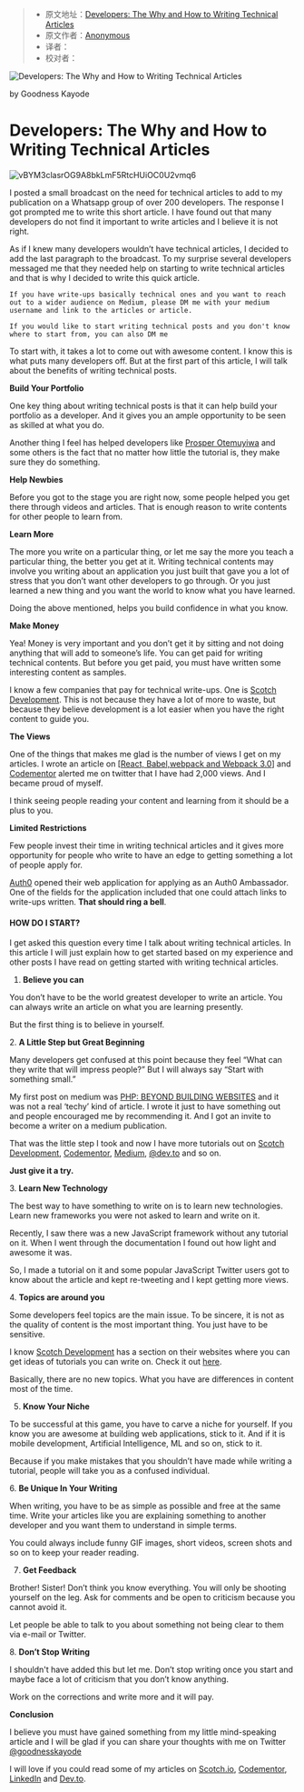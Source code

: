 > -  原文地址：[Developers: The Why and How to Writing Technical Articles](https://www.freecodecamp.org/news/developers-the-why-and-how-to-writing-technical-articles-54e824789ef6/)
> -  原文作者：[Anonymous](https://www.freecodecamp.orgAnonymous)
> -  译者：
> -  校对者：

![Developers: The Why and How to Writing Technical Articles](https://cdn-media-1.freecodecamp.org/images/1*9oDjve1kBfhr0xw7p4gwRQ.jpeg)

by Goodness Kayode

# Developers: The Why and How to Writing Technical Articles

![vBYM3clasrOG9A8bkLmF5RtcHUiOC0U2vmq6](https://cdn-media-1.freecodecamp.org/images/vBYM3clasrOG9A8bkLmF5RtcHUiOC0U2vmq6)

I posted a small broadcast on the need for technical articles to add to my publication on a Whatsapp group of over 200 developers. The response I got prompted me to write this short article. I have found out that many developers do not find it important to write articles and I believe it is not right.

As if I knew many developers wouldn’t have technical articles, I decided to add the last paragraph to the broadcast. To my surprise several developers messaged me that they needed help on starting to write technical articles and that is why I decided to write this quick article.

```
If you have write-ups basically technical ones and you want to reach out to a wider audience on Medium, please DM me with your medium username and link to the articles or article.
```

```
If you would like to start writing technical posts and you don't know where to start from, you can also DM me
```

To start with, it takes a lot to come out with awesome content. I know this is what puts many developers off. But at the first part of this article, I will talk about the benefits of writing technical posts.

**Build Your Portfolio**

One key thing about writing technical posts is that it can help build your portfolio as a developer. And it gives you an ample opportunity to be seen as skilled at what you do.

Another thing I feel has helped developers like [Prosper Otemuyiwa](https://www.freecodecamp.org/news/developers-the-why-and-how-to-writing-technical-articles-54e824789ef6/undefined) and some others is the fact that no matter how little the tutorial is, they make sure they do something.

**Help Newbies**

Before you got to the stage you are right now, some people helped you get there through videos and articles. That is enough reason to write contents for other people to learn from.

**Learn More**

The more you write on a particular thing, or let me say the more you teach a particular thing, the better you get at it. Writing technical contents may involve you writing about an application you just built that gave you a lot of stress that you don’t want other developers to go through. Or you just learned a new thing and you want the world to know what you have learned.

Doing the above mentioned, helps you build confidence in what you know.

**Make Money**

Yea! Money is very important and you don’t get it by sitting and not doing anything that will add to someone’s life. You can get paid for writing technical contents. But before you get paid, you must have written some interesting content as samples.

I know a few companies that pay for technical write-ups. One is [Scotch Development](https://www.freecodecamp.org/news/developers-the-why-and-how-to-writing-technical-articles-54e824789ef6/undefined). This is not because they have a lot of more to waste, but because they believe development is a lot easier when you have the right content to guide you.

**The Views**

One of the things that makes me glad is the number of views I get on my articles. I wrote an article on \[[React, Babel,webpack and Webpack 3.0](https://www.codementor.io/goodnesskay/setting-up-react-with-webpack-3-0-yarn-and-babel-9ftd5phqz)\] and [Codementor](https://www.freecodecamp.org/news/developers-the-why-and-how-to-writing-technical-articles-54e824789ef6/undefined) alerted me on twitter that I have had 2,000 views. And I became proud of myself.

I think seeing people reading your content and learning from it should be a plus to you.

**Limited Restrictions**

Few people invest their time in writing technical articles and it gives more opportunity for people who write to have an edge to getting something a lot of people apply for.

[Auth0](https://www.freecodecamp.org/news/developers-the-why-and-how-to-writing-technical-articles-54e824789ef6/undefined) opened their web application for applying as an Auth0 Ambassador. One of the fields for the application included that one could attach links to write-ups written. **That should ring a bell**.

#### **HOW DO I START?**

I get asked this question every time I talk about writing technical articles. In this article I will just explain how to get started based on my experience and other posts I have read on getting started with writing technical articles.

1.  **Believe you can**

You don’t have to be the world greatest developer to write an article. You can always write an article on what you are learning presently.

But the first thing is to believe in yourself.

2\. **A Little Step but Great Beginning**

Many developers get confused at this point because they feel “What can they write that will impress people?” But I will always say “Start with something small.”

My first post on medium was [PHP: BEYOND BUILDING WEBSITES](https://aboveintelligent.com/php-beyond-building-websites-207520c98d9f) and it was not a real ‘techy’ kind of article. I wrote it just to have something out and people encouraged me by recommending it. And I got an invite to become a writer on a medium publication.

That was the little step I took and now I have more tutorials out on [Scotch Development](https://www.freecodecamp.org/news/developers-the-why-and-how-to-writing-technical-articles-54e824789ef6/undefined), [Codementor](https://www.freecodecamp.org/news/developers-the-why-and-how-to-writing-technical-articles-54e824789ef6/undefined), [Medium](https://www.freecodecamp.org/news/developers-the-why-and-how-to-writing-technical-articles-54e824789ef6/undefined), [@dev.to](https://dev.to/) and so on.

**Just give it a try.**

3\. **Learn New Technology**

The best way to have something to write on is to learn new technologies. Learn new frameworks you were not asked to learn and write on it.

Recently, I saw there was a new JavaScript framework without any tutorial on it. When I went through the documentation I found out how light and awesome it was.

So, I made a tutorial on it and some popular JavaScript Twitter users got to know about the article and kept re-tweeting and I kept getting more views.

4\. **Topics are around you**

Some developers feel topics are the main issue. To be sincere, it is not as the quality of content is the most important thing. You just have to be sensitive.

I know [Scotch Development](https://www.freecodecamp.org/news/developers-the-why-and-how-to-writing-technical-articles-54e824789ef6/undefined) has a section on their websites where you can get ideas of tutorials you can write on. Check it out [here](http://scotch.io/ideas).

Basically, there are no new topics. What you have are differences in content most of the time.

5. **Know Your Niche**

To be successful at this game, you have to carve a niche for yourself. If you know you are awesome at building web applications, stick to it. And if it is mobile development, Artificial Intelligence, ML and so on, stick to it.

Because if you make mistakes that you shouldn’t have made while writing a tutorial, people will take you as a confused individual.

6\. **Be Unique In Your Writing**

When writing, you have to be as simple as possible and free at the same time. Write your articles like you are explaining something to another developer and you want them to understand in simple terms.

You could always include funny GIF images, short videos, screen shots and so on to keep your reader reading.

7. **Get Feedback**

Brother! Sister! Don’t think you know everything. You will only be shooting yourself on the leg. Ask for comments and be open to criticism because you cannot avoid it.

Let people be able to talk to you about something not being clear to them via e-mail or Twitter.

8\. **Don’t Stop Writing**

I shouldn't have added this but let me. Don’t stop writing once you start and maybe face a lot of criticism that you don’t know anything.

Work on the corrections and write more and it will pay.

**Conclusion**

I believe you must have gained something from my little mind-speaking article and I will be glad if you can share your thoughts with me on Twitter [@goodnesskayode](https://twitter.com/goodnesskayode)

I will love if you could read some of my articles on [Scotch.io](https://scotch.io/@goodnesskay), [Codementor](https://www.codementor.io/goodnesskay/posts), [LinkedIn](https://www.linkedin.com/in/goodness-toluwanimi-kayode/detail/recent-activity/posts/) and [Dev.to](https://dev.to/goodnesskay).